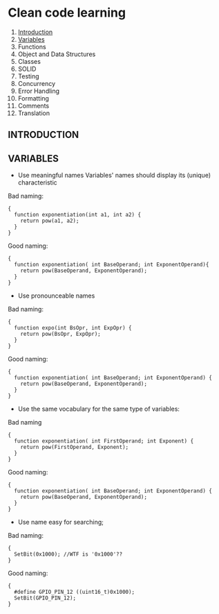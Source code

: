 # Clean code learning

1. [Introduction](#introduction)
2. [Variables](#variables)
3. Functions
4. Object and Data Structures
5. Classes
6. SOLID
7. Testing
8. Concurrency
9. Error Handling
10. Formatting
11. Comments
12. Translation

## INTRODUCTION






## VARIABLES
- Use meaningful names
Variables' names should display its (unique) characteristic

Bad naming:

```
{
  function exponentiation(int a1, int a2) {
    return pow(a1, a2);
  }
}    
```

Good naming:

```
{
  function exponentiation( int BaseOperand; int ExponentOperand){
    return pow(BaseOperand, ExponentOperand);
  }
}
```

- Use pronounceable names

Bad naming:

```
{
  function expo(int BsOpr, int ExpOpr) {
    return pow(BsOpr, ExpOpr);
  }
}
```  

Good naming:

```
{
  function exponentiation( int BaseOperand; int ExponentOperand) {
    return pow(BaseOperand, ExponentOperand);
  }
}
```

- Use the same vocabulary for the same type of variables:

Bad naming

```
{
  function exponentiation( int FirstOperand; int Exponent) {
    return pow(FirstOperand, Exponent);
  }
}
```

Good naming:

```
{
  function exponentiation( int BaseOperand; int ExponentOperand) {
    return pow(BaseOperand, ExponentOperand);
  }
}
```

- Use name easy for searching;

Bad naming:

```
{
  SetBit(0x1000); //WTF is '0x1000'??
}
```

Good naming:

```
{
  #define GPIO_PIN_12 ((uint16_t)0x1000);
  SetBit(GPIO_PIN_12);
}
```
